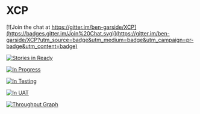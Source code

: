 # XCP

[![Join the chat at https://gitter.im/ben-garside/XCP](https://badges.gitter.im/Join%20Chat.svg)](https://gitter.im/ben-garside/XCP?utm_source=badge&utm_medium=badge&utm_campaign=pr-badge&utm_content=badge)

[![Stories in Ready](https://badge.waffle.io/ben-garside/XCP.svg?label=ready&title=Ready)](http://waffle.io/ben-garside/XCP) 

[![In Progress](https://badge.waffle.io/ben-garside/XCP.svg?label=in%20progress&title=In%20progress)](http://waffle.io/ben-garside/XCP)

[![In Testing](https://badge.waffle.io/ben-garside/XCP.svg?label=testing&title=testing)](http://waffle.io/ben-garside/XCP)

[![In UAT](https://badge.waffle.io/ben-garside/XCP.svg?label=uat&title=UAT)](http://waffle.io/ben-garside/XCP)

[![Throughput Graph](https://graphs.waffle.io/ben-garside/XCP/throughput.svg)](https://waffle.io/ben-garside/XCP/metrics)
